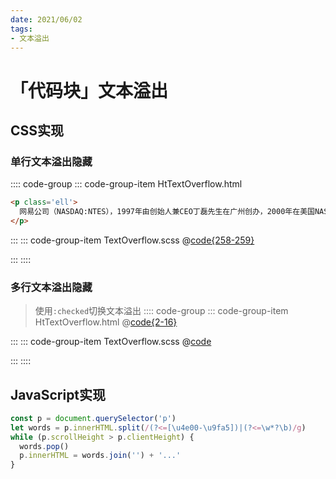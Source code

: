 ```yaml
---
date: 2021/06/02
tags:
- 文本溢出
---
```


# 「代码块」文本溢出

## CSS实现

### 单行文本溢出隐藏
:::: code-group
::: code-group-item HtTextOverflow.html
```html
<p class='ell'>
  网易公司（NASDAQ:NTES），1997年由创始人兼CEO丁磊先生在广州创办，2000年在美国NASDAQ股票交易所挂牌上市，是中国领先的互联网技术公司。在开发互联网应用、服务及其它技术方面，始终保持中国业界领先地位。
</p>
```
:::
::: code-group-item TextOverflow.scss
@[code{258-259}](@preview/init/common.css)

:::
::::

### 多行文本溢出隐藏
> 使用`:checked`切换文本溢出
:::: code-group
::: code-group-item HtTextOverflow.html
@[code{2-16}](@preview/codeBlock/TextOverflow.vue)

:::
::: code-group-item TextOverflow.scss
@[code](@preview/codeBlock/TextOverflow.scss)

:::
::::

## JavaScript实现
```js
const p = document.querySelector('p')
let words = p.innerHTML.split(/(?<=[\u4e00-\u9fa5])|(?<=\w*?\b)/g)
while (p.scrollHeight > p.clientHeight) {
  words.pop()
  p.innerHTML = words.join('') + '...'
}
```